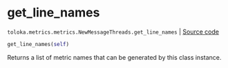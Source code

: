 # get_line_names
`toloka.metrics.metrics.NewMessageThreads.get_line_names` | [Source code](https://github.com/Toloka/toloka-kit/blob/v0.1.24/src/metrics/metrics.py#L376)

```python
get_line_names(self)
```

Returns a list of metric names that can be generated by this class instance.

